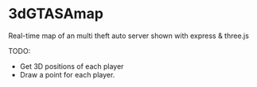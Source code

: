 # 3dGTASAmap
Real-time map of an multi theft auto server shown with express &amp; three.js

TODO:
- Get 3D positions of each player
- Draw a point for each player.
